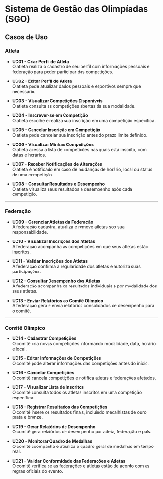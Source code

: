 # Sistema de Gestão das Olimpíadas (SGO)

## Casos de Uso

### Atleta
- **UC01 - Criar Perfil de Atleta**  
  O atleta realiza o cadastro de seu perfil com informações pessoais e federação para poder participar das competições.

- **UC02 - Editar Perfil de Atleta**  
  O atleta pode atualizar dados pessoais e esportivos sempre que necessário.

- **UC03 - Visualizar Competições Disponíveis**  
  O atleta consulta as competições abertas da sua modalidade.

- **UC04 - Inscrever-se em Competição**  
  O atleta escolhe e realiza sua inscrição em uma competição específica.

- **UC05 - Cancelar Inscrição em Competição**  
  O atleta pode cancelar sua inscrição antes do prazo limite definido.

- **UC06 - Visualizar Minhas Competições**  
  O atleta acessa a lista de competições nas quais está inscrito, com datas e horários.

- **UC07 - Receber Notificações de Alterações**  
  O atleta é notificado em caso de mudanças de horário, local ou status de uma competição.

- **UC08 - Consultar Resultados e Desempenho**  
  O atleta visualiza seus resultados e desempenho após cada competição.

---

###  Federação
- **UC09 - Gerenciar Atletas da Federação**  
  A federação cadastra, atualiza e remove atletas sob sua responsabilidade.

- **UC10 - Visualizar Inscrições dos Atletas**  
  A federação acompanha as competições em que seus atletas estão inscritos.

- **UC11 - Validar Inscrições dos Atletas**  
  A federação confirma a regularidade dos atletas e autoriza suas participações.

- **UC12 - Consultar Desempenho dos Atletas**  
  A federação acompanha os resultados individuais e por modalidade dos seus atletas.

- **UC13 - Enviar Relatórios ao Comitê Olímpico**  
  A federação gera e envia relatórios consolidados de desempenho para o comitê.

---

###  Comitê Olímpico
- **UC14 - Cadastrar Competições**  
  O comitê cria novas competições informando modalidade, data, horário e local.

- **UC15 - Editar Informações de Competições**  
  O comitê pode alterar informações das competições antes do início.

- **UC16 - Cancelar Competições**  
  O comitê cancela competições e notifica atletas e federações afetados.

- **UC17 - Visualizar Lista de Inscritos**  
  O comitê consulta todos os atletas inscritos em uma competição específica.

- **UC18 - Registrar Resultados das Competições**  
  O comitê insere os resultados finais, incluindo medalhistas de ouro, prata e bronze.

- **UC19 - Gerar Relatórios de Desempenho**  
  O comitê gera relatórios de desempenho por atleta, federação e país.

- **UC20 - Monitorar Quadro de Medalhas**  
  O comitê acompanha e atualiza o quadro geral de medalhas em tempo real.

- **UC21 - Validar Conformidade das Federações e Atletas**  
  O comitê verifica se as federações e atletas estão de acordo com as regras oficiais do evento.

